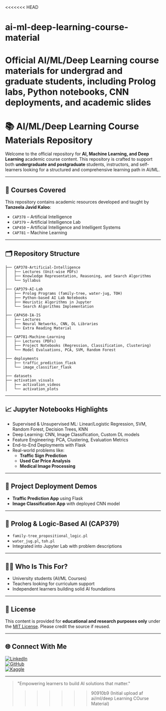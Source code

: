 <<<<<<< HEAD
# ai-ml-deep-learning-course-material
 Official AI/ML/Deep Learning course materials for undergrad and graduate students, including Prolog labs, Python notebooks, CNN deployments, and academic slides
=======
# 📚 AI/ML/Deep Learning Course Materials Repository

Welcome to the official repository for **AI, Machine Learning, and Deep Learning** academic course content. This repository is crafted to support both **undergraduate and postgraduate** students, instructors, and self-learners looking for a structured and comprehensive learning path in AI/ML.

---

## 🧠 Courses Covered

This repository contains academic resources developed and taught by **Tanzeela Javid Kaloo**:

- `CAP378` – Artificial Intelligence
- `CAP379` – Artificial Intelligence Lab
- `CAP450` – Artificial Intelligence and Intelligent Systems
- `CAP781` – Machine Learning

---

## 🗂 Repository Structure

```
├── CAP378-Artificial-Intelligence
│   ├── Lectures (Unit-wise PDFs)
│   ├── Knowledge Representation, Reasoning, and Search Algorithms
│   └── Syllabus
│
├── CAP379-AI-Lab
│   ├── Prolog Programs (family-tree, water-jug, TOH)
│   ├── Python-based AI Lab Notebooks
│   ├── Heuristic Algorithms in Jupyter
│   └── Search Algorithms Implementation
│
├── CAP450-IA-IS
│   ├── Lectures
│   ├── Neural Networks, CNN, DL Libraries
│   └── Extra Reading Material
│
├── CAP781-Machine-Learning
│   ├── Lectures (PDFs)
│   ├── Project Notebooks (Regression, Classification, Clustering)
│   └── Model Evaluations, PCA, SVM, Random Forest
│
├── deployments
│   ├── traffic_prediction_flask
│   └── image_classifier_flask
│
├── datasets
├── activation_visuals
│   ├── activation_videos
│   └── activation_plots
```

---

## 📈 Jupyter Notebooks Highlights
- Supervised & Unsupervised ML: Linear/Logistic Regression, SVM, Random Forest, Decision Trees, KNN
- Deep Learning: CNN, Image Classification, Custom DL models
- Feature Engineering: PCA, Clustering, Evaluation Metrics
- End-to-End Deployments with Flask
- Real-world problems like: 
  - **Traffic Sign Prediction**
  - **Used Car Price Analysis**
  - **Medical Image Processing**

---

## 🚀 Project Deployment Demos
- **Traffic Prediction App** using Flask
- **Image Classification App** with deployed CNN model

---

## 🧪 Prolog & Logic-Based AI (CAP379)
- `family-tree_propositional_logic.pl`
- `water_jug.pl`, `toh.pl`
- Integrated into Jupyter Lab with problem descriptions

---

## 👩‍🏫 Who Is This For?
- University students (AI/ML Courses)
- Teachers looking for curriculum support
- Independent learners building solid AI foundations

---

## 📜 License
This content is provided for **educational and research purposes only** under the [MIT License](LICENSE). Please credit the source if reused.

---

## 🌐 Connect With Me

[![LinkedIn](https://img.shields.io/badge/-LinkedIn-blue?logo=linkedin)](https://www.linkedin.com/in/tanzeela-javid-k-57686712a/)  
[![GitHub](https://img.shields.io/badge/-GitHub-black?logo=github)](https://github.com/tanzeelajvd)  
[![Kaggle](https://img.shields.io/badge/-Kaggle-20BEFF?logo=kaggle)](https://kaggle.com/tanzeelajavid)

---

> "Empowering learners to build AI solutions that matter."
>>>>>>> 90910b9 (Initial upload af ai/ml/deep Learning COurse Material)
